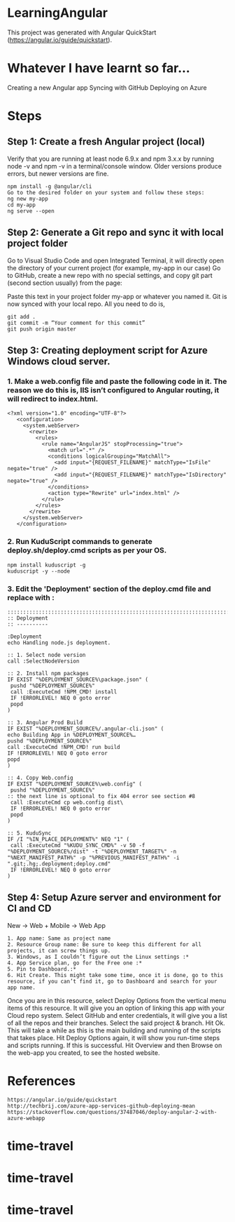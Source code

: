 # LearningAngular

This project was generated with Angular QuickStart (https://angular.io/guide/quickstart).

# Whatever I have learnt so far...

Creating a new Angular app
Syncing with GitHub
Deploying on Azure

# Steps

## Step 1: Create a fresh Angular project (local)

Verify that you are running at least node 6.9.x and npm 3.x.x by running node -v and npm -v in a terminal/console window. Older versions produce errors, but newer versions are fine.
```
npm install -g @angular/cli
Go to the desired folder on your system and follow these steps:
ng new my-app
cd my-app
ng serve --open
```

## Step 2: Generate a Git repo and sync it with local project folder

Go to Visual Studio Code and open Integrated Terminal, it will directly open the directory of your current project (for example, my-app in our case)
Go to GitHub, create a new repo with no special settings, and copy git part (second section usually) from the page:

Paste this text in your project folder my-app or whatever you named it. 
Git is now synced with your local repo. All you need to do is, 
```
git add .
git commit -m “Your comment for this commit”
git push origin master 
```

## Step 3: Creating deployment script for Azure Windows cloud server.

### 1. Make a web.config file and paste the following code in it. The reason we do this is, IIS isn’t configured to Angular routing, it will redirect to index.html.

```
<?xml version="1.0" encoding="UTF-8"?>
   <configuration>
     <system.webServer>
       <rewrite>
         <rules>
           <rule name="AngularJS" stopProcessing="true">
             <match url=".*" />
             <conditions logicalGrouping="MatchAll">
               <add input="{REQUEST_FILENAME}" matchType="IsFile" negate="true" />
               <add input="{REQUEST_FILENAME}" matchType="IsDirectory" negate="true" />
             </conditions>
             <action type="Rewrite" url="index.html" />
           </rule>
         </rules>
       </rewrite>
     </system.webServer>
   </configuration>
```

### 2. Run KuduScript commands to generate deploy.sh/deploy.cmd scripts as per your OS.
```
npm install kuduscript -g
kuduscript -y --node
```

### 3. Edit the 'Deployment' section of the deploy.cmd file and replace with :

```
::::::::::::::::::::::::::::::::::::::::::::::::::::::::::::::::::::::::::::::::::::::::::::::::::::::::::::::::::::::::::::::::::
:: Deployment
:: ----------

:Deployment
echo Handling node.js deployment.

:: 1. Select node version
call :SelectNodeVersion

:: 2. Install npm packages
IF EXIST "%DEPLOYMENT_SOURCE%\package.json" (
 pushd "%DEPLOYMENT_SOURCE%"
 call :ExecuteCmd !NPM_CMD! install
 IF !ERRORLEVEL! NEQ 0 goto error
 popd
)

:: 3. Angular Prod Build
IF EXIST "%DEPLOYMENT_SOURCE%/.angular-cli.json" (
echo Building App in %DEPLOYMENT_SOURCE%…
pushd "%DEPLOYMENT_SOURCE%"
call :ExecuteCmd !NPM_CMD! run build
IF !ERRORLEVEL! NEQ 0 goto error
popd
)

:: 4. Copy Web.config
IF EXIST "%DEPLOYMENT_SOURCE%\web.config" (
 pushd "%DEPLOYMENT_SOURCE%"
:: the next line is optional to fix 404 error see section #8
 call :ExecuteCmd cp web.config dist\
 IF !ERRORLEVEL! NEQ 0 goto error
 popd
)

:: 5. KuduSync
IF /I "%IN_PLACE_DEPLOYMENT%" NEQ "1" (
 call :ExecuteCmd "%KUDU_SYNC_CMD%" -v 50 -f "%DEPLOYMENT_SOURCE%/dist" -t "%DEPLOYMENT_TARGET%" -n "%NEXT_MANIFEST_PATH%" -p "%PREVIOUS_MANIFEST_PATH%" -i ".git;.hg;.deployment;deploy.cmd"
 IF !ERRORLEVEL! NEQ 0 goto error
)
```

## Step 4: Setup Azure server and environment for CI and CD

New -> Web + Mobile -> Web App
```
1. App name: Same as project name
2. Resource Group name: Be sure to keep this different for all projects, it can screw things up.
3. Windows, as I couldn’t figure out the Linux settings :*
4. App Service plan, go for the Free one :*
5. Pin to Dashboard.:* 
6. Hit Create. This might take some time, once it is done, go to this resource, if you can’t find it, go to Dashboard and search for your app name.
```
Once you are in this resource, select Deploy Options from the vertical menu items of this resource.
It will give you an option of linking this app with your Cloud repo system.
Select GitHub and enter credentials, it will give you a list of all the repos and their branches. 
Select the said project & branch. Hit Ok. This will take a while as this is the main building and running of the scripts that takes place.
Hit Deploy Options again, it will show you run-time steps and scripts running. If this is successful. 
Hit Overview and then Browse on the web-app you created, to see the hosted website.

# References
```
https://angular.io/guide/quickstart
http://techbrij.com/azure-app-services-github-deploying-mean
https://stackoverflow.com/questions/37487046/deploy-angular-2-with-azure-webapp
```
# time-travel
# time-travel
# time-travel
